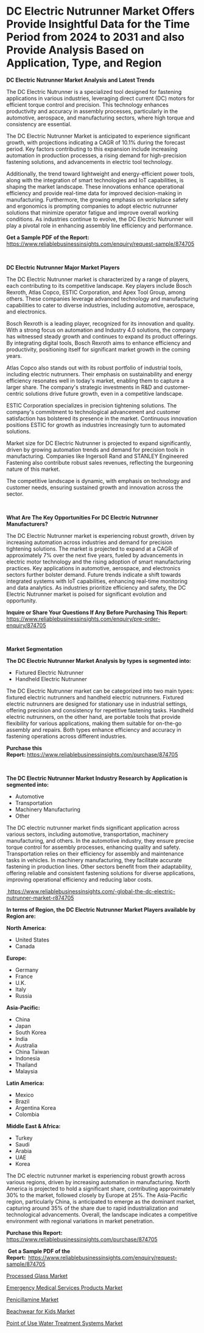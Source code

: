 <p><h1>DC Electric Nutrunner Market Offers Provide Insightful Data for the Time Period from 2024 to 2031 and also Provide Analysis Based on Application, Type, and Region</h1></p><p><strong>DC Electric Nutrunner Market Analysis and Latest Trends</strong></p>
<p><p>The DC Electric Nutrunner is a specialized tool designed for fastening applications in various industries, leveraging direct current (DC) motors for efficient torque control and precision. This technology enhances productivity and accuracy in assembly processes, particularly in the automotive, aerospace, and manufacturing sectors, where high torque and consistency are essential. </p><p>The DC Electric Nutrunner Market is anticipated to experience significant growth, with projections indicating a CAGR of 10.1% during the forecast period. Key factors contributing to this expansion include increasing automation in production processes, a rising demand for high-precision fastening solutions, and advancements in electric tool technology. </p><p>Additionally, the trend toward lightweight and energy-efficient power tools, along with the integration of smart technologies and IoT capabilities, is shaping the market landscape. These innovations enhance operational efficiency and provide real-time data for improved decision-making in manufacturing. Furthermore, the growing emphasis on workplace safety and ergonomics is prompting companies to adopt electric nutrunner solutions that minimize operator fatigue and improve overall working conditions. As industries continue to evolve, the DC Electric Nutrunner will play a pivotal role in enhancing assembly line efficiency and performance.</p></p>
<p><strong>Get a Sample PDF of the Report:&nbsp;</strong> <a href="https://www.reliablebusinessinsights.com/enquiry/request-sample/874705?utm_campaign=1138&utm_medium=2&utm_source=Github&utm_content=ia&utm_term=03122024&utm_id=dc-electric-nutrunner">https://www.reliablebusinessinsights.com/enquiry/request-sample/874705</a></p>
<p>&nbsp;</p>
<p><strong>DC Electric Nutrunner Major Market Players</strong></p>
<p><p>The DC Electric Nutrunner market is characterized by a range of players, each contributing to its competitive landscape. Key players include Bosch Rexroth, Atlas Copco, ESTIC Corporation, and Apex Tool Group, among others. These companies leverage advanced technology and manufacturing capabilities to cater to diverse industries, including automotive, aerospace, and electronics.</p><p>Bosch Rexroth is a leading player, recognized for its innovation and quality. With a strong focus on automation and Industry 4.0 solutions, the company has witnessed steady growth and continues to expand its product offerings. By integrating digital tools, Bosch Rexroth aims to enhance efficiency and productivity, positioning itself for significant market growth in the coming years.</p><p>Atlas Copco also stands out with its robust portfolio of industrial tools, including electric nutrunners. Their emphasis on sustainability and energy efficiency resonates well in today's market, enabling them to capture a larger share. The company's strategic investments in R&D and customer-centric solutions drive future growth, even in a competitive landscape.</p><p>ESTIC Corporation specializes in precision tightening solutions. The company's commitment to technological advancement and customer satisfaction has bolstered its presence in the market. Continuous innovation positions ESTIC for growth as industries increasingly turn to automated solutions.</p><p>Market size for DC Electric Nutrunner is projected to expand significantly, driven by growing automation trends and demand for precision tools in manufacturing. Companies like Ingersoll Rand and STANLEY Engineered Fastening also contribute robust sales revenues, reflecting the burgeoning nature of this market.</p><p>The competitive landscape is dynamic, with emphasis on technology and customer needs, ensuring sustained growth and innovation across the sector.</p></p>
<p>&nbsp;</p>
<p><strong>What Are The Key Opportunities For DC Electric Nutrunner Manufacturers?</strong></p>
<p><p>The DC Electric Nutrunner market is experiencing robust growth, driven by increasing automation across industries and demand for precision tightening solutions. The market is projected to expand at a CAGR of approximately 7% over the next five years, fueled by advancements in electric motor technology and the rising adoption of smart manufacturing practices. Key applications in automotive, aerospace, and electronics sectors further bolster demand. Future trends indicate a shift towards integrated systems with IoT capabilities, enhancing real-time monitoring and data analytics. As industries prioritize efficiency and safety, the DC Electric Nutrunner market is poised for significant evolution and opportunity.</p></p>
<p><strong>Inquire or Share Your Questions If Any Before Purchasing This Report:</strong> <a href="https://www.reliablebusinessinsights.com/enquiry/pre-order-enquiry/874705?utm_campaign=1138&utm_medium=2&utm_source=Github&utm_content=ia&utm_term=03122024&utm_id=dc-electric-nutrunner">https://www.reliablebusinessinsights.com/enquiry/pre-order-enquiry/874705</a></p>
<p>&nbsp;</p>
<p><strong>Market Segmentation</strong></p>
<p><strong>The DC Electric Nutrunner Market Analysis by types is segmented into:</strong></p>
<p><ul><li>Fixtured Electric Nutrunner</li><li>Handheld Electric Nutrunner</li></ul></p>
<p><p>The DC Electric Nutrunner market can be categorized into two main types: fixtured electric nutrunners and handheld electric nutrunners. Fixtured electric nutrunners are designed for stationary use in industrial settings, offering precision and consistency for repetitive fastening tasks. Handheld electric nutrunners, on the other hand, are portable tools that provide flexibility for various applications, making them suitable for on-the-go assembly and repairs. Both types enhance efficiency and accuracy in fastening operations across different industries.</p></p>
<p><strong>Purchase this Report:&nbsp;</strong><a href="https://www.reliablebusinessinsights.com/purchase/874705?utm_campaign=1138&utm_medium=2&utm_source=Github&utm_content=ia&utm_term=03122024&utm_id=dc-electric-nutrunner">https://www.reliablebusinessinsights.com/purchase/874705</a></p>
<p>&nbsp;</p>
<p><strong>The DC Electric Nutrunner Market Industry Research by Application is segmented into:</strong></p>
<p><ul><li>Automotive</li><li>Transportation</li><li>Machinery Manufacturing</li><li>Other</li></ul></p>
<p><p>The DC electric nutrunner market finds significant application across various sectors, including automotive, transportation, machinery manufacturing, and others. In the automotive industry, they ensure precise torque control for assembly processes, enhancing quality and safety. Transportation relies on their efficiency for assembly and maintenance tasks in vehicles. In machinery manufacturing, they facilitate accurate fastening in production lines. Other sectors benefit from their adaptability, offering reliable and consistent fastening solutions for diverse applications, improving operational efficiency and reducing labor costs.</p></p>
<p><a href="https://www.reliablebusinessinsights.com/-global-the-dc-electric-nutrunner-market-r874705?utm_campaign=1138&utm_medium=2&utm_source=Github&utm_content=ia&utm_term=03122024&utm_id=dc-electric-nutrunner">&nbsp;https://www.reliablebusinessinsights.com/-global-the-dc-electric-nutrunner-market-r874705</a></p>
<p><strong>In terms of Region, the DC Electric Nutrunner Market Players available by Region are:</strong></p>
<p>
    <p> <strong> North America: </strong>
        <ul>
            <li>United States</li>
            <li>Canada</li>
        </ul>
        </p> 
    <p> <strong> Europe: </strong>
        <ul>
            <li>Germany</li>
            <li>France</li>
            <li>U.K.</li>
            <li>Italy</li>
            <li>Russia</li>
        </ul>
        </p> 
    <p> <strong> Asia-Pacific: </strong>
        <ul>
            <li>China</li>
            <li>Japan</li>
            <li>South Korea</li>
            <li>India</li>
            <li>Australia</li>
            <li>China Taiwan</li>
            <li>Indonesia</li>
            <li>Thailand</li>
            <li>Malaysia</li>
        </ul>
        </p> 
    <p> <strong> Latin America: </strong>
        <ul>
            <li>Mexico</li>
            <li>Brazil</li>
            <li>Argentina Korea</li>
            <li>Colombia</li>
        </ul>
        </p> 
    <p> <strong> Middle East & Africa: </strong>
        <ul>
            <li>Turkey</li>
            <li>Saudi</li>
            <li>Arabia</li>
            <li>UAE</li>
            <li>Korea</li>
        </ul>
    </p>
    </p>
<p><p>The DC electric nutrunner market is experiencing robust growth across various regions, driven by increasing automation in manufacturing. North America is projected to hold a significant share, contributing approximately 30% to the market, followed closely by Europe at 25%. The Asia-Pacific region, particularly China, is anticipated to emerge as the dominant market, capturing around 35% of the share due to rapid industrialization and technological advancements. Overall, the landscape indicates a competitive environment with regional variations in market penetration.</p></p>
<p><strong>Purchase this Report: </strong><a href="https://www.reliablebusinessinsights.com/purchase/874705?utm_campaign=1138&utm_medium=2&utm_source=Github&utm_content=ia&utm_term=03122024&utm_id=dc-electric-nutrunner">https://www.reliablebusinessinsights.com/purchase/874705</a></p>
<p>&nbsp;<strong>Get a Sample PDF of the Report:&nbsp;&nbsp;</strong><a href="https://www.reliablebusinessinsights.com/enquiry/request-sample/874705?utm_campaign=1138&utm_medium=2&utm_source=Github&utm_content=ia&utm_term=03122024&utm_id=dc-electric-nutrunner">https://www.reliablebusinessinsights.com/enquiry/request-sample/874705</a></p>
<p><strong></strong></p>
<p><p><a href="https://www.linkedin.com/pulse/processed-glass-market-velocity-51-cagr-trajectory-2024-2031-y6f4e?utm_campaign=1138&utm_medium=2&utm_source=Github&utm_content=ia&utm_term=03122024&utm_id=dc-electric-nutrunner">Processed Glass Market</a></p><p><a href="https://www.linkedin.com/pulse/research-report-analysis-emergency-medical-services-products-xinle?utm_campaign=1138&utm_medium=2&utm_source=Github&utm_content=ia&utm_term=03122024&utm_id=dc-electric-nutrunner">Emergency Medical Services Products Market</a></p><p><a href="https://www.linkedin.com/pulse/impact-latest-trends-penicillamine-market-growth-forecasted-fkwue?utm_campaign=1138&utm_medium=2&utm_source=Github&utm_content=ia&utm_term=03122024&utm_id=dc-electric-nutrunner">Penicillamine Market</a></p><p><a href="https://issuu.com/reportprime-2/docs/beachwear-for-kids-market-size-2030.pptx?utm_campaign=1138&utm_medium=2&utm_source=Github&utm_content=ia&utm_term=03122024&utm_id=dc-electric-nutrunner">Beachwear for Kids Market</a></p><p><a href="https://issuu.com/reportprime-2/docs/point-of-use-water-treatment-systems-market-size-2?utm_campaign=1138&utm_medium=2&utm_source=Github&utm_content=ia&utm_term=03122024&utm_id=dc-electric-nutrunner">Point of Use Water Treatment Systems Market</a></p></p>